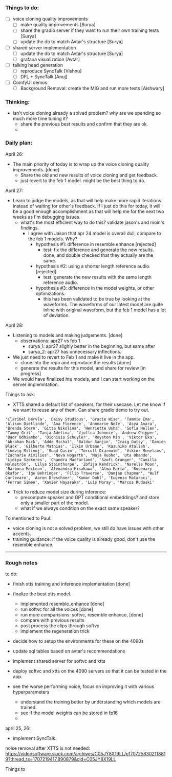 ### Things to do:
- [ ] voice cloning quality improvements
	- [ ] make quality improvements [Surya]
	- [ ] share the gradio server if they want to run their own training tests [Surya]
    - [ ] update the db to match Avtar's structure [Surya]
- [ ] shared server implementation
	- [ ] update the db to match Avtar's structure [Surya]
	- [ ] grafana visualization [Avtar]
- [ ] talking head generation
	- [ ] reproduce SyncTalk [Vishnu]
	- [ ] DFL + SyncTalk [Anuj]
- [ ] ComfyUI demos
	- [ ] Background Removal: create the MIG and run more tests [Aishwary]

### Thinking:
- isn't voice cloning already a solved problem? why are we spending so much more time tuning it?
    - share the previous best results and confirm that they are ok.
    - 

### Daily plan:
April 26:
- The main priority of today is to wrap up the voice cloning quality improvements. [done]
    - Share the old and new results of voice cloning and get feedback. 
    - just revert to the feb 1 model. might be the best thing to do. 

April 27:
- Learn to judge the models, as that will help make more rapid iterations. instead of waiting for other's feedback. If I just do this for today, it will be a good enough accomplishment as that will help me for the next two weeks as I'm debugging issues. 
    - what's the most efficient way to do this? validate jason's and moin's findings.  
        - I agree with Jason that apr 24 model is overall dull, compare to the feb 1 models. Why?
            - hypothesis #1: difference in resemble enhance [rejected]
                - test: fix the difference and generate the new results. done, and double checked that they actually are the same. 
            - hypothesis #2: using a shorter length reference audio. [rejected]
                - test: generate the new results with the same length reference audio.
            - hypothesis #3: difference in the model weights, or other optimizations. 
                - this has been validated to be true by looking at the waveforms. The waveforms of our latest model are quite inline with original waveform, but the feb 1 model has a lot of deviation.

April 28:
- Listening to models and making judgements. [done]
    - observations: apr27 vs feb 1
        - surya_1: apr27 slighly better in the beginning, but same after
        - surya_2: apr27 has unnecessary inflections.
- We just need to revert to Feb 1 and make it live in the app.
    - clone into the repo and reproduce the results [done]
    - generate the results for this model, and share for review [in progress]
- We would have finalized hte models, and I can start working on the server implemntation.

Things to ask:
- XTTS shared a default list of speakers, for their usecase. Let me know if we want to reuse any of them. Can share gradio demo to try out.
```
'Claribel Dervla', 'Daisy Studious', 'Gracie Wise', 'Tammie Ema', 'Alison Dietlinde', 'Ana Florence', 'Annmarie Nele', 'Asya Anara', 'Brenda Stern', 'Gitta Nikolina', 'Henriette Usha', 'Sofia Hellen', 'Tammy Grit', 'Tanja Adelina', 'Vjollca Johnnie', 'Andrew Chipper', 'Badr Odhiambo', 'Dionisio Schuyler', 'Royston Min', 'Viktor Eka', 'Abrahan Mack', 'Adde Michal', 'Baldur Sanjin', 'Craig Gutsy', 'Damien Black', 'Gilberto Mathias', 'Ilkin Urbano', 'Kazuhiko Atallah', 'Ludvig Milivoj', 'Suad Qasim', 'Torcull Diarmuid', 'Viktor Menelaos', 'Zacharie Aimilios', 'Nova Hogarth', 'Maja Ruoho', 'Uta Obando', 'Lidiya Szekeres', 'Chandra MacFarland', 'Szofi Granger', 'Camilla Holmström', 'Lilya Stainthorpe', 'Zofija Kendrick', 'Narelle Moon', 'Barbora MacLean', 'Alexandra Hisakawa', 'Alma María', 'Rosemary Okafor', 'Ige Behringer', 'Filip Traverse', 'Damjan Chapman', 'Wulf Carlevaro', 'Aaron Dreschner', 'Kumar Dahl', 'Eugenio Mataracı', 'Ferran Simen', 'Xavier Hayasaka', 'Luis Moray', 'Marcos Rudaski'
```
- Trick to reduce model size during inference:
    - precompute speaker and GPT conditional embeddings? and store only a smaller part of the model. 
    - what if we always condition on the exact same speaker?

To mentioned to Paul: 
- voice cloning is not a solved problem, we still do have issues with other accents. 
- training guidance: if the voice quality is already good, don't use the resemble enhance.


---
### Rough notes

to do:
- finish xtts training and inference implementation [done]
- finalize the best xtts model.
	- implemented resemble_enhance [done]
	- run softvc for all the voices [done]
	- run more comparisions: softvc, resemble enhance, [done]
	- compare with previous results
	- post process the clips through softvc
	- implement the regeneration trick
- decide how to setup the environments for these on the 4090s
- update sql tables based on avtar's recommendations
- implement shared server for softvc and xtts
- deploy softvc and xtts on the 4090 servers so that it can be tested in the app.

- see the worse performing voice, focus on improving it with various hyperparameters
	- understand the training better by understanding which models are trained.
	- see if the model weights can be stored in fp16
	- 

april 25, 26:
- implement SyncTalk. 

noise removal after XTTS is not needed: https://videosoftware.slack.com/archives/C05JY8X19LL/p1707258302118819?thread_ts=1707219417.890879&cid=C05JY8X19LL


Things to